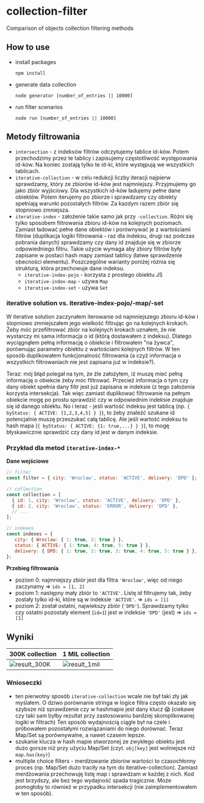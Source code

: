 # collection-filter
Comparison of objects collection filtering methods

## How to use
 * install packages
   ```
   npm install
   ```

 * generate data collection
   ```
   node generator [number_of_entries || 10000]
   ```
 * run filter scenarios
   ```
   node run [number_of_entries || 10000]
   ```
   
## Metody filtrowania
 * `intersection` - z indeksów filtrów odczytujemy tablice id-ków. Potem przechodzimy przez te tablicy i zapisujemy częstotliwość występowania id-ków. Na koniec zostają tylko te id-ki, które występują we wszystkich tablicach.
 * `iterative-collection` - w celu redukcji liczby iteracji najpierw sprawdzamy, który ze zbiorów id-ków jest najmniejszy. Przyjmujemy go jako zbiór wyjściowy. Dla wszystkich id-ków ładujemy pełne dane obiektów. Potem iterujemy po zbiorze i sprawdzamy czy obiekty spełniają warunki pozostałych filtrów. Za kazdym razem zbiór się stopniowo zmniejsza.
 * `iterative-index` - założenie takie samo jak przy `-collection`. Różni się tylko sposobem filtrowania zbioru id-ków na kolejnych poziomach. Zamiast ładować pełne dane obiektów i porównywać je z wartościami filtrów (duplikacja logiki filtrowania - raz dla indeksu, drugi raz podczas pobrania danych) sprawdzamy czy dany id znajduje się w zbiorze odpowiedniego filtru.
Takie użycie wymaga aby zbiory filtrów były zapisane w postaci hash mapy zamiast tablicy (łatwe sprawdzenie obecności elementu). Poszczególne warianty poniżej różnia się strukturą, która przechowuje dane indeksu.
   * `iterative-index-pojo` - korzysta z prostego obiektu JS
   * `iterative-index-map` - używa `Map`
   * `iterative-index-set` - używa `Set`
 
### iterative solution vs. iterative-index-pojo/-map/-set
W iterative solution zaczynałem iterowanie od najmniejszego zbioru id-ków i stopniowo zmniejszałem jego wielkość filtrując go na kolejnych krokach.
Żeby móc przefiltrować zbiór na kolejnych krokach uznałem, że nie wystarczy mi sama informacja o id (którą dostawałem z indeksu).
Dlatego wyciągnąłem pełną informację o obiekcie i filtrowałem "na żywca", porównując parametry obiektu z wartościami kolejnych filtrów.
W ten sposób duplikowałem funkcjonalność filtrowania (a czyż informacja o wszystkich filtrowaniach nie jest zapisana już w indeksie?).

Teraz: mój błąd polegał na tym, że źle założyłem, iż muszę mieć pełną informację o obiekcie żeby móc filtrować.
Przecież informacja o tym czy dany obiekt spełnia dany filtr jest już zapisana w indeksie (z tego założenia korzysta intersekcja).
Tak więc zamiast duplikować filtrowanie na pełnym obiekcie mogę po prostu sprawdzić czy w odpowiednim indeksie znajduje się id danego obiektu.
No i teraz - jeśli wartość indeksu jest tablicą (np. `{ byStatus: { ACTIVE: [1,2,3,4,5] } }`),
to żeby znaleźć szukane id potencjalnie muszę przeszukać całą tablicę.
Ale jeśli wartość indeksu to hash mapa (`{ byStatus: { ACTIVE: {1: true,...} } }`),
to mogę błyskawicznie sprawdzić czy dany id jest w danym indeksie.

### Przykład dla metod `iterative-index-*`
**Dane wejściowe**
```js
// filter
const filter = { city: 'Wroclaw', status: 'ACTIVE', delivery: 'DPD' };

// collection
const collection = [
  { id: 1, city: 'Wroclaw', status: 'ACTIVE', delivery: 'DPD' },
  { id: 2, city: 'Wroclaw', status: 'ERROR', delivery: 'DPD' },
  // ...
];

// indexes
const indexes = {
   city: { Wroclaw: { 1: true, 2: true } },
   status: { ACTIVE: { 1: true, 4: true, 5: true } },
   delivery: { DPD: { 1: true, 2: true, 3: true, 4: true, 5: true } },
};
```
**Przebieg filtrowania**
 - poziom 0: najmniejszy zbiór jest dla filtra `'Wroclaw'`, więc od niego zaczynamy => `ids = [1, 2]`
 - poziom 1: następny mały zbiór to `'ACTIVE'`.
   Listę id filtrujemy tak, żeby zostały tylko id-ki, które są w indeksie `'ACTIVE'`. => `ids = [1]`
 - poziom 2: został ostatni, najwiekszy zbiór (`'DPD'`).
   Sprawdzamy tylko czy ostatni pozostały element (`id=1`) jest w indeksie `'DPD'` (jest) => `ids = [1]`

## Wyniki

| 300K collection  | 1 MIL collection |
| ------------- | ------------- |
| ![result_300K](https://user-images.githubusercontent.com/93375448/222975852-13e515e7-7dd7-477a-8b03-4d46d85eaba3.png)  | ![result_1mil](https://user-images.githubusercontent.com/93375448/222987175-fde2053b-d04b-444f-8f72-eeadabfd46c4.png)  |

### Wnioseczki
- ten pierwotny sposób `iterative-collection` wcale nie był taki zły jak myślałem.
  O dziwo porównanie stringa w logice filtra często okazało się szybsze niż sprawdzenie czy w hashmapie jest dany klucz 😱
  (ciekawe czy taki sam byłby rezultat przy zastosowaniu bardziej skomplikowanej logiki w filtrach)
  Ten sposób wydajnością ciągle był na czele i próbowałem pozostałymi rozwiązaniami do niego dorównać.
  Teraz Map/Set są porównywalne, a nawet czasem lepsze.
- szukanie klucza w hash mapie stworzonej ze zwykłego obiektu jest dużo gorsze niż przy użyciu Map/Set
  (czyt. `obj[key]` jest wolniejsze niż `map.has(key)`)
- multiple choice filters - merdżowanie zbiorów wartości to czasochłonny proces (np. Map/Set dużo traciły na tym do iterative-collection).
  Zamiast merdżowania przechowuję listę map i sprawdzam w każdej z nich. Kod jest brzydszy, ale bez tego wydajność spada tragicznie.
  Może pomogłoby to również w przypadku intersekcji (nie zaimplementowałem w ten sposób).

